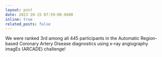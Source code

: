 ```yaml
---
layout: post
date: 2023-10-15 07:59:00-0400
inline: true
related_posts: false
---
```


We were ranked 3rd among all 445 participants in the Automatic Region-based Coronary Artery Disease diagnostics using x-ray angiography imagEs (ARCADE) challenge!

